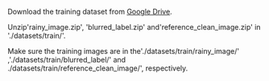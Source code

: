 Download the training dataset from [Google Drive](https://drive.google.com/drive/folders/1Zhi3nYUdhfBFRpcJzvlBS3-XEgDsCfLc).

Unzip'rainy_image.zip', 'blurred_label.zip' and'reference_clean_image.zip' in './datasets/train/'. 

Make sure the training images are in the'./datasets/train/rainy_image/' ,'./datasets/train/blurred_label/' and ./datasets/train/reference_clean_image/', respectively.
